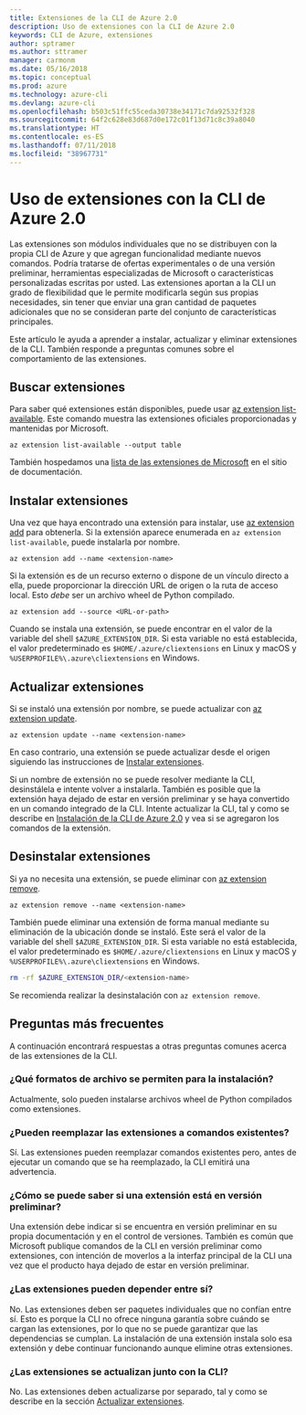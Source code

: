 ```yaml
---
title: Extensiones de la CLI de Azure 2.0
description: Uso de extensiones con la CLI de Azure 2.0
keywords: CLI de Azure, extensiones
author: sptramer
ms.author: sttramer
manager: carmonm
ms.date: 05/16/2018
ms.topic: conceptual
ms.prod: azure
ms.technology: azure-cli
ms.devlang: azure-cli
ms.openlocfilehash: b503c51ffc55ceda30738e34171c7da92532f328
ms.sourcegitcommit: 64f2c628e83d687d0e172c01f13d71c8c39a8040
ms.translationtype: HT
ms.contentlocale: es-ES
ms.lasthandoff: 07/11/2018
ms.locfileid: "38967731"
---
```

# <a name="using-extensions-with-the-azure-cli-20"></a>Uso de extensiones con la CLI de Azure 2.0

Las extensiones son módulos individuales que no se distribuyen con la propia CLI de Azure y que agregan funcionalidad mediante nuevos comandos. Podría tratarse de ofertas experimentales o de una versión preliminar, herramientas especializadas de Microsoft o características personalizadas escritas por usted. Las extensiones aportan a la CLI un grado de flexibilidad que le permite modificarla según sus propias necesidades, sin tener que enviar una gran cantidad de paquetes adicionales que no se consideran parte del conjunto de características principales.

Este artículo le ayuda a aprender a instalar, actualizar y eliminar extensiones de la CLI. También responde a preguntas comunes sobre el comportamiento de las extensiones.

## <a name="find-extensions"></a>Buscar extensiones

Para saber qué extensiones están disponibles, puede usar [az extension list-available](/cli/azure/extension#az-extension-list-available). Este comando muestra las extensiones oficiales proporcionadas y mantenidas por Microsoft.

```azurecli-interactive
az extension list-available --output table
```

También hospedamos una [lista de las extensiones de Microsoft](azure-cli-extensions-list.md) en el sitio de documentación.

## <a name="install-extensions"></a>Instalar extensiones

Una vez que haya encontrado una extensión para instalar, use [az extension add](https://docs.microsoft.com/cli/azure/extension#az-extension-add) para obtenerla. Si la extensión aparece enumerada en `az extension list-available`, puede instalarla por nombre.

```azurecli-interactive
az extension add --name <extension-name>
```

Si la extensión es de un recurso externo o dispone de un vínculo directo a ella, puede proporcionar la dirección URL de origen o la ruta de acceso local. Esto _debe_ ser un archivo wheel de Python compilado.

```azurecli-interactive
az extension add --source <URL-or-path>
```

Cuando se instala una extensión, se puede encontrar en el valor de la variable del shell `$AZURE_EXTENSION_DIR`. Si esta variable no está establecida, el valor predeterminado es `$HOME/.azure/cliextensions` en Linux y macOS y `%USERPROFILE%\.azure\cliextensions` en Windows.

## <a name="update-extensions"></a>Actualizar extensiones

Si se instaló una extensión por nombre, se puede actualizar con [az extension update](https://docs.microsoft.com/cli/azure/extension#az-extension-update).

```azurecli-interactive
az extension update --name <extension-name>
```

En caso contrario, una extensión se puede actualizar desde el origen siguiendo las instrucciones de [Instalar extensiones](#install-extensions).

Si un nombre de extensión no se puede resolver mediante la CLI, desinstálela e intente volver a instalarla. También es posible que la extensión haya dejado de estar en versión preliminar y se haya convertido en un comando integrado de la CLI. Intente actualizar la CLI, tal y como se describe en [Instalación de la CLI de Azure 2.0](install-azure-cli.md) y vea si se agregaron los comandos de la extensión.

## <a name="uninstall-extensions"></a>Desinstalar extensiones

Si ya no necesita una extensión, se puede eliminar con [az extension remove](https://docs.microsoft.com/cli/azure/extension#az-extension-remove).

```azurecli-interactive
az extension remove --name <extension-name>
```

También puede eliminar una extensión de forma manual mediante su eliminación de la ubicación donde se instaló. Este será el valor de la variable del shell `$AZURE_EXTENSION_DIR`.
Si esta variable no está establecida, el valor predeterminado es `$HOME/.azure/cliextensions` en Linux y macOS y `%USERPROFILE%\.azure\cliextensions` en Windows.

```bash
rm -rf $AZURE_EXTENSION_DIR/<extension-name>
```

Se recomienda realizar la desinstalación con `az extension remove`.

## <a name="faq"></a>Preguntas más frecuentes

A continuación encontrará respuestas a otras preguntas comunes acerca de las extensiones de la CLI.

### <a name="what-file-formats-are-allowed-for-installation"></a>¿Qué formatos de archivo se permiten para la instalación?

Actualmente, solo pueden instalarse archivos wheel de Python compilados como extensiones.

### <a name="can-extensions-replace-existing-commands"></a>¿Pueden reemplazar las extensiones a comandos existentes?

Sí. Las extensiones pueden reemplazar comandos existentes pero, antes de ejecutar un comando que se ha reemplazado, la CLI emitirá una advertencia.

### <a name="how-can-i-tell-if-an-extension-is-in-pre-release"></a>¿Cómo se puede saber si una extensión está en versión preliminar?

Una extensión debe indicar si se encuentra en versión preliminar en su propia documentación y en el control de versiones. También es común que Microsoft publique comandos de la CLI en versión preliminar como extensiones, con intención de moverlos a la interfaz principal de la CLI una vez que el producto haya dejado de estar en versión preliminar.

### <a name="can-extensions-depend-upon-each-other"></a>¿Las extensiones pueden depender entre sí?

No. Las extensiones deben ser paquetes individuales que no confían entre sí. Esto es porque la CLI no ofrece ninguna garantía sobre cuándo se cargan las extensiones, por lo que no se puede garantizar que las dependencias se cumplan. La instalación de una extensión instala solo esa extensión y debe continuar funcionando aunque elimine otras extensiones.

### <a name="are-extensions-updated-along-with-the-cli"></a>¿Las extensiones se actualizan junto con la CLI?

No. Las extensiones deben actualizarse por separado, tal y como se describe en la sección [Actualizar extensiones](#update-extensions).
